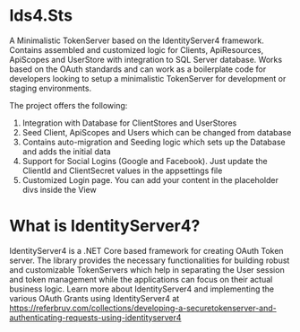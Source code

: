 # Ids4.Sts
A Minimalistic TokenServer based on the IdentityServer4 framework. Contains assembled and customized logic for Clients, ApiResources, ApiScopes and UserStore with integration to SQL Server database. Works based on the OAuth standards and can work as a boilerplate code for developers looking to setup a minimalistic TokenServer for development or staging environments.

The project offers the following:
1. Integration with Database for ClientStores and UserStores
2. Seed Client, ApiScopes and Users which can be changed from database
3. Contains auto-migration and Seeding logic which sets up the Database and adds the initial data
4. Support for Social Logins (Google and Facebook). Just update the ClientId and ClientSecret values in the appsettings file
5. Customized Login page. You can add your content in the placeholder divs inside the View

# What is IdentityServer4?

IdentityServer4 is a .NET Core based framework for creating OAuth Token server. 
The library provides the necessary functionalities for building robust and customizable TokenServers which help in separating the User session and token management while the applications can focus on their actual business logic.
Learn more about IdentityServer4 and implementing the various OAuth Grants using IdentityServer4 at https://referbruv.com/collections/developing-a-securetokenserver-and-authenticating-requests-using-identityserver4
